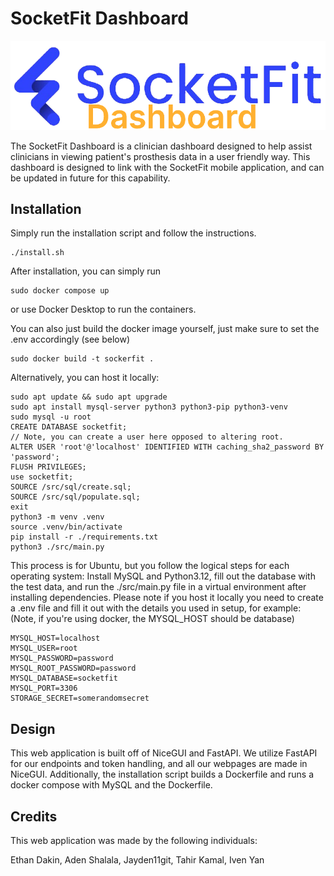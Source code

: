 # SocketFit Dashboard
![Socketfit Dashboard Logo.](/src/assets/dashboard.png "Socketfit Dashboard Logo.")

The SocketFit Dashboard is a clinician dashboard designed to help assist clinicians in viewing patient's prosthesis data in a user friendly way.
This dashboard is designed to link with the SocketFit mobile application, and can be updated in future for this capability.

## Installation
Simply run the installation script and follow the instructions.
```
./install.sh
```
After installation, you can simply run 
``` 
sudo docker compose up 
```
or use Docker Desktop to run the containers.

You can also just build the docker image yourself, just make sure to set the .env accordingly (see below)
```
sudo docker build -t sockerfit .
```

Alternatively, you can host it locally:
```
sudo apt update && sudo apt upgrade
sudo apt install mysql-server python3 python3-pip python3-venv
sudo mysql -u root
CREATE DATABASE socketfit;
// Note, you can create a user here opposed to altering root.
ALTER USER 'root'@'localhost' IDENTIFIED WITH caching_sha2_password BY 'password';
FLUSH PRIVILEGES;
use socketfit;
SOURCE /src/sql/create.sql;
SOURCE /src/sql/populate.sql;
exit
python3 -m venv .venv
source .venv/bin/activate
pip install -r ./requirements.txt
python3 ./src/main.py
```
This process is for Ubuntu, but you follow the logical steps for each operating system: Install MySQL and Python3.12, fill out the database with the test data, and run the ./src/main.py file in a virtual environment after installing dependencies.
Please note if you host it locally you need to create a .env file and fill it out with the details you used in setup, for example:
(Note, if you're using docker, the MYSQL_HOST should be database)
```
MYSQL_HOST=localhost
MYSQL_USER=root
MYSQL_PASSWORD=password
MYSQL_ROOT_PASSWORD=password
MYSQL_DATABASE=socketfit
MYSQL_PORT=3306
STORAGE_SECRET=somerandomsecret
```

## Design
This web application is built off of NiceGUI and FastAPI. We utilize FastAPI for our endpoints and token handling, and all our webpages are made in NiceGUI. Additionally, the installation script builds a Dockerfile and runs a docker compose with MySQL and the Dockerfile.

## Credits

This web application was made by the following individuals:

Ethan Dakin, Aden Shalala, Jayden11git, Tahir Kamal, Iven Yan